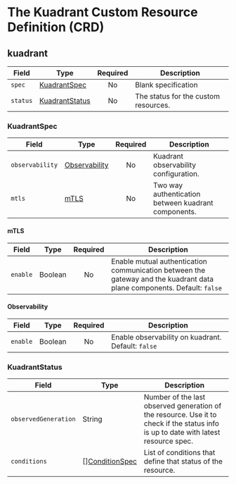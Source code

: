 # The Kuadrant Custom Resource Definition (CRD)

## kuadrant

| **Field** | **Type**                          | **Required** | **Description**                      |
|-----------|-----------------------------------|:------------:|--------------------------------------|
| `spec`    | [KuadrantSpec](#kuadrantspec)     |      No      | Blank specification                  |
| `status`  | [KuadrantStatus](#kuadrantstatus) |      No      | The status for the custom resources. |

### KuadrantSpec

| **Field** | **Type**                          | **Required** | **Description**                      |
|-----------|-----------------------------------|:------------:|--------------------------------------|
| `observability`    | [Observability](#observability)     | No | Kuadrant observability configuration. |
| `mtls`  | [mTLS](#mtls) |      No      | Two way authentication between kuadrant components. |

#### mTLS

| **Field** | **Type**                          | **Required** | **Description**                      |
|-----------|-----------------------------------|:------------:|--------------------------------------|
| `enable`    | Boolean     |  No | Enable mutual authentication communication between the gateway and the kuadrant data plane components. Default: `false`|

#### Observability

| **Field** | **Type**                          | **Required** | **Description**                      |
|-----------|-----------------------------------|:------------:|--------------------------------------|
| `enable`    | Boolean     |  No | Enable observability on kuadrant. Default: `false` |

### KuadrantStatus

| **Field**            | **Type**                                                                                     | **Description**                                                                                                                     |
|----------------------|----------------------------------------------------------------------------------------------|-------------------------------------------------------------------------------------------------------------------------------------|
| `observedGeneration` | String                                                                                       | Number of the last observed generation of the resource. Use it to check if the status info is up to date with latest resource spec. |
| `conditions`         | [][ConditionSpec](https://pkg.go.dev/k8s.io/apimachinery@v0.28.4/pkg/apis/meta/v1#Condition) | List of conditions that define that status of the resource.                                                                         |
